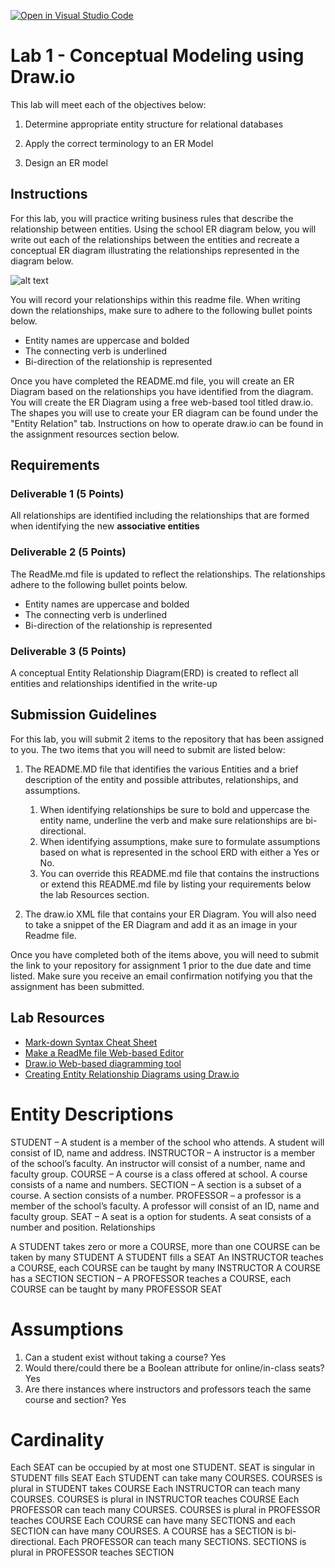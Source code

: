 [![Open in Visual Studio Code](https://classroom.github.com/assets/open-in-vscode-c66648af7eb3fe8bc4f294546bfd86ef473780cde1dea487d3c4ff354943c9ae.svg)](https://classroom.github.com/online_ide?assignment_repo_id=9264075&assignment_repo_type=AssignmentRepo)
# Lab 1 - Conceptual Modeling using Draw.io
This lab will meet each of the objectives below:
1. Determine appropriate entity structure for relational databases

2. Apply the correct terminology to an ER Model

3. Design an ER model

## Instructions
For this lab, you will practice writing business rules that describe the relationship between entities.  Using the school ER diagram below, you will write out each of the relationships between the entities and recreate a conceptual ER diagram illustrating the relationships represented in the diagram below.

![alt text](https://instructorc.github.io/site/home/images/school_ERD.PNG)

You will record your relationships within this readme file.  When writing down the relationships, make sure to adhere to the following bullet points below.
- Entity names are uppercase and bolded
- The connecting verb is underlined
- Bi-direction of the relationship is represented


Once you have completed the README.md file, you will create an ER Diagram based on the relationships you have identified from the diagram. You will create the ER Diagram using a free web-based tool titled draw.io.  The shapes you will use to create your ER diagram can be found under the "Entity Relation" tab.  Instructions on how to operate draw.io can be found in the assignment resources section below.

## Requirements

### Deliverable 1 (5 Points)
All relationships are identified including the relationships that are formed when identifying the new **associative entities**


### Deliverable 2 (5 Points)
The ReadMe.md file is updated to reflect the relationships. The relationships adhere to the following bullet points below.
- Entity names are uppercase and bolded
- The connecting verb is underlined
- Bi-direction of the relationship is represented


### Deliverable 3 (5 Points)
A conceptual Entity Relationship Diagram(ERD) is created to reflect all entities and relationships identified in the write-up

## Submission Guidelines

For this lab, you will submit 2 items to the repository that has been assigned to you.  The two items that you will need to submit are listed below: 
1. The README.MD file that identifies the various Entities and a brief description of the entity and possible attributes, relationships, and assumptions. 
   1. When identifying relationships be sure to bold and uppercase the entity name, underline the verb and make sure relationships are bi-directional. 
   2. When identifying assumptions, make sure to formulate assumptions based on what is represented in the school ERD with either a Yes or No. 
   3. You can override this README.md file that contains the instructions or extend this README.md file by listing your requirements below the lab Resources section.

2. The draw.io XML file that contains your ER Diagram.  You will also need to take a snippet of the ER Diagram and add it as an image in your Readme file.

Once you have completed both of the items above, you will need to submit the link to your repository for assignment 1 prior to the due date and time listed.  Make sure you receive an email confirmation notifying you that the assignment has been submitted.


## Lab Resources
- [Mark-down Syntax Cheat Sheet](https://enterprise.github.com/downloads/en/markdown-cheatsheet.pdf)
- [Make a ReadMe file Web-based Editor](https://www.makeareadme.com/)
- [Draw.io Web-based diagramming tool](https://app.diagrams.net/)
- [Creating Entity Relationship Diagrams using Draw.io](https://www.youtube.com/watch?v=lAtCySGDD48)


# Entity Descriptions

STUDENT – A student is a member of the school who attends. A student will consist of ID, name and address.
INSTRUCTOR – A instructor is a member of the school’s faculty. An instructor will consist of a number, name and faculty group.
COURSE – A course is a class offered at school. A course consists of a name and numbers.
SECTION – A section is a subset of a course. A section consists of a number.
PROFESSOR – a professor is a member of the school’s faculty. A professor will consist of an ID, name and faculty group.
SEAT – A seat is a option for students. A seat consists of a number and position.
Relationships

A STUDENT takes zero or more a COURSE, more than one COURSE can be taken by many STUDENT
A STUDENT fills a SEAT
An INSTRUCTOR teaches a COURSE, each COURSE can be taught by many INSTRUCTOR
A COURSE has a SECTION
SECTION – 
A PROFESSOR teaches a COURSE, each COURSE can be taught by many PROFESSOR
SEAT

# Assumptions

1.	Can a student exist without taking a course? Yes
2.	Would there/could there be a Boolean attribute for online/in-class seats? Yes
3.	Are there instances where instructors and professors teach the same course and section? Yes

# Cardinality
Each SEAT can be occupied by at most one STUDENT. SEAT is singular in STUDENT fills SEAT
Each STUDENT can take many COURSES. COURSES is plural in STUDENT takes COURSE
Each INSTRUCTOR can teach many COURSES. COURSES is plural in INSTRUCTOR teaches COURSE
Each PROFESSOR can teach many COURSES. COURSES is plural in PROFESSOR teaches COURSE
Each COURSE can have many SECTIONS and each SECTION can have many COURSES. A COURSE has a SECTION is bi-directional.
Each PROFESSOR can teach many SECTIONS. SECTIONS is plural in PROFESSOR teaches SECTION
